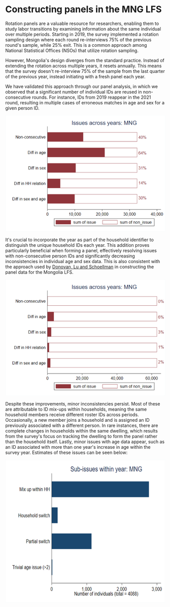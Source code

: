 # Constructing panels in the MNG LFS

Rotation panels are a valuable resource for researchers, enabling them to study labor transitions by examining information about the same individual over multiple periods. Starting in 2019, the survey implemented a rotation sampling design where each round re-interviews 75% of the previous round's sample, while 25% exit. This is a common approach among National Statistical Offices (NSOs) that utilize rotation sampling.

However, Mongolia's design diverges from the standard practice. Instead of extending the rotation across multiple years, it resets annually. This means that the survey doesn't re-interview 75% of the sample from the last quarter of the previous year, instead initiating with a fresh panel each year.

We have validated this approach through our panel analysis, in which we observed that a significant number of individual IDs are reused in non-consecutive rounds. For instance, IDs from 2019 reappear in the 2021 round, resulting in multiple cases of erroneous matches in age and sex for a given person ID.

![image](Utilities/issues_without_yr.png)

It's crucial to incorporate the year as part of the household identifier to distinguish the unique household IDs each year. This addition proves particularly beneficial when forming a  panel, effectively resolving issues with non-consecutive person IDs and significantly decreasing inconsistencies in individual age and sex data. This is also consistent with the approach used by [Donovan, Lu and Schoellman](Utilities/DLS_paper.pdf) in constructing the panel data for the Mongolia LFS. 

![image](Utilities/issues_with_yr.png)


Despite these improvements, minor inconsistencies persist. Most of these are attributable to ID mix-ups within households, meaning the same household members receive different roster IDs across periods. Occasionally, a new member joins a household and is assigned an ID previously associated with a different person. In rare instances, there are complete changes in households within the same dwelling, which results from the survey's focus on tracking the dwelling to form the panel rather than the household itself. Lastly, minor issues with age data appear, such as an ID associated with more than one year's increase in age within the survey year. Estimates of these issues can be seen below:

<img src="Utilities/subissues.png" width="600" height="450">

